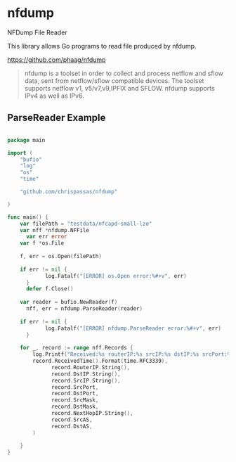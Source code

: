 # nfdump
NFDump File Reader

This library allows Go programs to read file produced by nfdump.

https://github.com/phaag/nfdump
> nfdump is a toolset in order to collect and process netflow and sflow data, sent from netflow/sflow compatible devices. The toolset supports netflow v1, v5/v7,v9,IPFIX and SFLOW. nfdump supports IPv4 as well as IPv6.


## ParseReader Example
```go

package main

import (
	"bufio"
	"log"
	"os"
	"time"

	"github.com/chrispassas/nfdump"

)

func main() {
    var filePath = "testdata/nfcapd-small-lzo"
    var nff *nfdump.NFFile
	  var err error
    var f *os.File
	  
    f, err = os.Open(filePath)
	  
    if err != nil {
		    log.Fatalf("[ERROR] os.Open error:%#+v", err)
	  }
	  defer f.Close()
    
    var reader = bufio.NewReader(f)
	  nff, err = nfdump.ParseReader(reader)
	  
    if err != nil {
		    log.Fatalf("[ERROR] nfdump.ParseReader error:%#+v", err)
	  }
    
    for _, record := range nff.Records {
        log.Printf("Received:%s routerIP:%s srcIP:%s dstIP:%s srcPort:%d dstPort:%d srcMask:%d dstMask:%d ipNextHop:%s srcAS:%d dstAS:%d",
        record.ReceivedTime().Format(time.RFC3339),
			  record.RouterIP.String(),
			  record.DstIP.String(),
			  record.SrcIP.String(),
			  record.SrcPort,
			  record.DstPort,
			  record.SrcMask,
			  record.DstMask,
			  record.NextHopIP.String(),
			  record.SrcAS,
			  record.DstAS,
		)
    
    }
}

```
